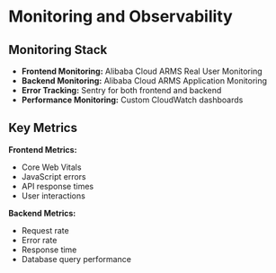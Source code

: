 # Monitoring and Observability

## Monitoring Stack

- **Frontend Monitoring:** Alibaba Cloud ARMS Real User Monitoring
- **Backend Monitoring:** Alibaba Cloud ARMS Application Monitoring
- **Error Tracking:** Sentry for both frontend and backend
- **Performance Monitoring:** Custom CloudWatch dashboards

## Key Metrics

**Frontend Metrics:**
- Core Web Vitals
- JavaScript errors
- API response times
- User interactions

**Backend Metrics:**
- Request rate
- Error rate
- Response time
- Database query performance
